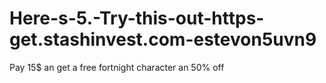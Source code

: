 # Here-s-5.-Try-this-out-https-get.stashinvest.com-estevon5uvn9
Pay 15$ an get a free fortnight character an 50% off
